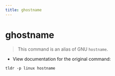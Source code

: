 ```yaml
---
title: ghostname
---
```

# ghostname

> This command is an alias of GNU `hostname`.

- View documentation for the original command:

`tldr -p linux hostname`
